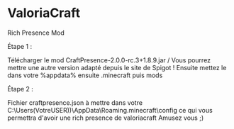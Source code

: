 # ValoriaCraft
Rich Presence Mod

Étape 1 :

Télécharger le mod CraftPresence-2.0.0-rc.3+1.8.9.jar / Vous pourrez mettre une autre version adapté depuis le site de Spigot !
Ensuite mettez le dans votre %appdata% ensuite .minecraft puis mods

Étape 2 :

Fichier craftpresence.json à mettre dans votre C:\Users\(VotreUSER))\AppData\Roaming\.minecraft\config ce qui vous permettra d'avoir une rich presence de valoriacraft
Amusez vous ;)
